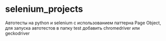 # selenium_projects
Автотесты на python и selenium с использованием паттерна Page Object,
для запуска автотестов в папку test добавить chromedriver или geckodriver
